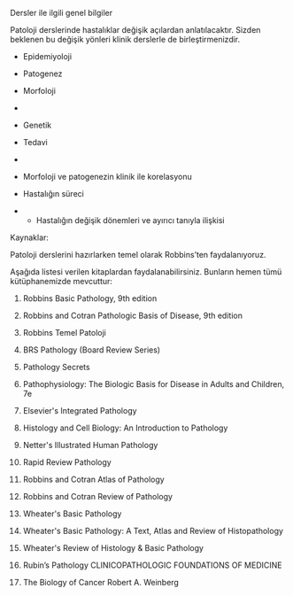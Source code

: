 Dersler ile ilgili genel bilgiler

  


Patoloji derslerinde hastalıklar değişik açılardan anlatılacaktır. Sizden beklenen bu değişik yönleri klinik derslerle de birleştirmenizdir.

  


* Epidemiyoloji

* Patogenez

* Morfoloji

* 
* Genetik

* Tedavi

* 
* Morfoloji ve patogenezin klinik ile korelasyonu

* Hastalığın süreci

* * Hastalığın değişik dönemleri ve ayırıcı tanıyla ilişkisi

  


  


Kaynaklar:

Patoloji derslerini hazırlarken temel olarak Robbins’ten faydalanıyoruz.

Aşağıda listesi verilen kitaplardan faydalanabilirsiniz. Bunların hemen tümü kütüphanemizde mevcuttur:

  


1. Robbins Basic Pathology, 9th edition

2. Robbins and Cotran Pathologic Basis of Disease, 9th edition

3. Robbins Temel Patoloji

4. BRS Pathology \(Board Review Series\)

5. Pathology Secrets

6. Pathophysiology: The Biologic Basis for Disease in Adults and Children, 7e

7. Elsevier's Integrated Pathology

8. Histology and Cell Biology: An Introduction to Pathology

9. Netter's Illustrated Human Pathology

10. Rapid Review Pathology

11. Robbins and Cotran Atlas of Pathology

12. Robbins and Cotran Review of Pathology

13. Wheater's Basic Pathology

14. Wheater's Basic Pathology: A Text, Atlas and Review of Histopathology

15. Wheater's Review of Histology & Basic Pathology

16. Rubin’s Pathology CLINICOPATHOLOGIC FOUNDATIONS OF MEDICINE

17. The Biology of Cancer Robert A. Weinberg

  


  


